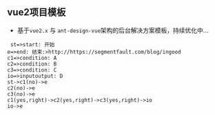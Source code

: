 ## vue2项目模板
- 基于`vue2.x` 与 `ant-design-vue`架构的后台解决方案模板，持续优化中...

```flow 
 st=>start: 开始
e=>end: 结束:>http://https://segmentfault.com/blog/ingood
c1=>condition: A
c2=>condition: B
c3=>condition: C
io=>inputoutput: D 
st->c1(no)->e
c2(no)->e
c3(no)->e
c1(yes,right)->c2(yes,right)->c3(yes,right)->io
io->e
```